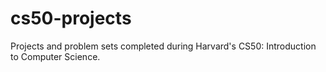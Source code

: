 # cs50-projects
Projects and problem sets completed during Harvard's CS50: Introduction to Computer Science.
